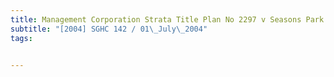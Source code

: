 ```yaml
---
title: Management Corporation Strata Title Plan No 2297 v Seasons Park Ltd 
subtitle: "[2004] SGHC 142 / 01\_July\_2004"
tags:


---
```



